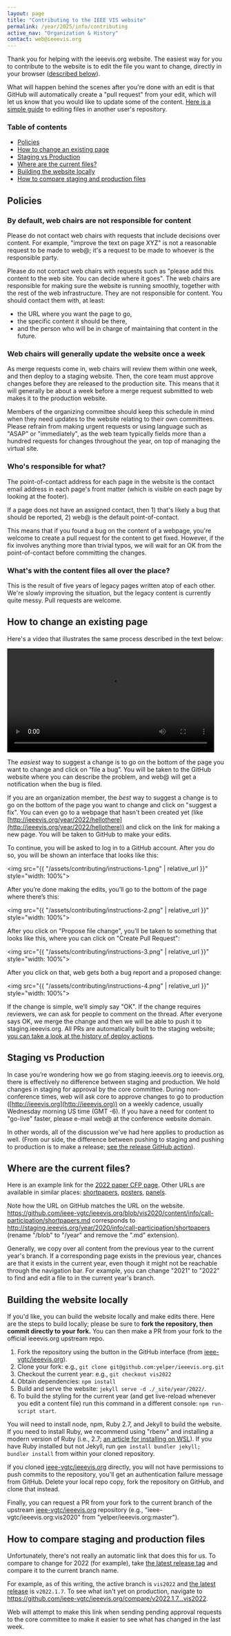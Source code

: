 ```yaml
---
layout: page
title: "Contributing to the IEEE VIS website"
permalink: /year/2025/info/contributing
active_nav: "Organization & History"
contact: web@ieeevis.org
---
```


Thank you for helping with the ieeevis.org website. The easiest way for you to contribute to the website is to edit the file you want to change, directly in your browser ([described below](#how-to-change-an-existing-page)).

What will happen behind the scenes after you're done with an edit is that GitHub will automatically create a "pull request" from your edit, which will let us know that you would like to update some of the content. [Here is a simple guide](https://help.github.com/articles/editing-files-in-another-user-s-repository/) to editing files in another user's repository.

### Table of contents

* [Policies](#policies)
* [How to change an existing page](#how-to-change-an-existing-page)
* [Staging vs Production](#staging-vs-production)
* [Where are the current files?](#where-are-the-current-files)
* [Building the website locally](#building-the-website-locally)
* [How to compare staging and production files](#how-to-compare-staging-and-production-files)

## Policies

### By default, web chairs are not responsible for content

Please do not contact web chairs with requests that include decisions over content. For example, "improve the text on page XYZ" is not a reasonable request to be made to web@; it's a request to be made to whoever is the responsible party.

Please do not contact web chairs with requests such as "please add this content to the web site. You can decide where it goes". The web chairs are responsible for making sure the website is running smoothly, together with the rest of the web infrastructure. They are not responsible for content. You should contact them with, at least:

- the URL where you want the page to go,
- the specific content it should be there,
- and the person who will be in charge of maintaining that content in the future.

### Web chairs will generally update the website once a week

As merge requests come in, web chairs will review them within one week, and then deploy to a staging website.  Then, the core team must approve changes before they are released to the production site.  This means that it will generally be about a week before a merge request submitted to web makes it to the production website.  

Members of the organizing committee should keep this schedule in mind when they need updates to the website relating to their own committees.  Please refrain from making urgent requests or using language such as "ASAP" or "immediately", as the web team typically fields more than a hundred requests for changes throughout the year, on top of managing the virtual site.

### Who's responsible for what?

The point-of-contact address for each page in the website is the contact
email address in each page's front matter (which is visible on each page by
looking at the footer).

If a page does not have an assigned contact, then 1) that's likely a
bug that should be reported, 2) web@ is the default
point-of-contact.

This means that if you found a bug on the content of a webpage, you're
welcome to create a pull request for the content to get
fixed. However, if the fix involves anything more than trivial typos,
we will wait for an OK from the point-of-contact before committing the
changes.

### What's with the content files all over the place?

This is the result of five years of legacy pages written atop of each other. We're slowly improving the situation, but the legacy content is currently quite messy. Pull requests are welcome.

## How to change an existing page

Here's a video that illustrates the same process described in the text below:

<video width="480" controls>
<source
  src="{{ "/assets/contributing/pull-request-tutorial-web.mp4" | relative_url }}"
  type="video/mp4">
</video>

The *easiest* way to suggest a change is to go on the bottom of the page you want to change and click on “file a bug”. You will be taken to the GitHub website where you can describe the problem, and web@ will get a notification when the bug is filed.

If you are an organization member, the *best* way to suggest a change is to go on the bottom of the page you want to change and click on "suggest a fix".  You can even go to a webpage that hasn't been created yet (like [http://ieeevis.org/year/2022/hellothere](http://ieeevis.org/year/2022/hellothere)) and click on the link for making a new page. You will be taken to GitHub to make your edits.

To continue, you will be asked to log in to a GitHub account. After you do so, you will be shown an interface that looks like this:

<img src="{{ "/assets/contributing/instructions-1.png" | relative_url }}" style="width: 100%">

After you’re done making the edits, you’ll go to the bottom of the page where there’s this:

<img src="{{ "/assets/contributing/instructions-2.png" | relative_url }}" style="width: 100%">

After you click on "Propose file change", you’ll be taken to something that looks like this, where you can click on "Create Pull Request":

<img src="{{ "/assets/contributing/instructions-3.png" | relative_url }}" style="width: 100%">

After you click on that, web gets both a bug report and a proposed change:

<img src="{{ "/assets/contributing/instructions-4.png" | relative_url }}" style="width: 100%">

If the change is simple, we’ll simply say "OK". If the change requires reviewers, we can ask for people to comment on the thread. After everyone says OK, we merge the change and then we will be able to push it to staging.ieeevis.org.  All PRs are automatically built to the staging website; [you can take a look at the history of deploy actions](https://github.com/ieee-vgtc/ieeevis.org/actions).

## Staging vs Production

In case you’re wondering how we go from staging.ieeevis.org to ieeevis.org, there is effectively no difference between staging and production.  We hold changes in staging for approval by the core committee.  During non-conference times, web will ask core to approve changes to go to production ([http://ieeevis.org](http://ieeevis.org)) on a weekly cadence, usually Wednesday morning US time (GMT -6).  If you have a need for content to "go-live" faster, please e-mail web@ at the conference website domain.

In other words, all of the discussion we've had here applies to production as well.
(From our side, the difference between pushing to staging and pushing to production is to make a release; [see the release GitHub action](https://github.com/ieee-vgtc/ieeevis.org/actions?query=workflow%3A%22deploy+production+on+release%22)).

## Where are the current files?

Here is an example link for the [2022 paper CFP page](https://github.com/ieee-vgtc/ieeevis.org/blob/vis2022/content/info/call-participation/call-for-participation.md).
Other URLs are available in similar places: [shortpapers](https://github.com/ieee-vgtc/ieeevis.org/blob/vis2022/content/info/call-participation/shortpapers.md), [posters](https://github.com/ieee-vgtc/ieeevis.org/blob/vis2022/content/info/call-participation/posters.md), [panels](https://github.com/ieee-vgtc/ieeevis.org/blob/vis2022/content/info/call-participation/panels.md).

Note how the URL on GitHub matches the URL on the website. <https://github.com/ieee-vgtc/ieeevis.org/blob/vis2020/content/info/call-participation/shortpapers.md> corresponds to <http://staging.ieeevis.org/year/2020/info/call-participation/shortpapers> (rename "/blob" to "/year" and remove the ".md" extension).

Generally, we copy over all content from the previous year to the current year's branch.  If a corresponding page exists in the previous year, chances are that it exists in the current year, even though it might not be reachable through the navigation bar.  For example, you can change "2021" to "2022" to find and edit a file to in the current year's branch.

## Building the website locally

If you'd like, you can build the website locally and make edits there.  Here are the steps to build locally; please be sure to **fork the repository, then commit directly to your fork.**  You can then make a PR from your fork to the official ieeevis.org upstream repo.

1. Fork the repository using the button in the GitHub interface (from [ieee-vgtc/ieeevis.org](https://github.com/ieee-vgtc/ieeevis.org)).
2. Clone your fork: e.g., `git clone git@github.com:yelper/ieeevis.org.git`
3. Checkout the current year: e.g., `git checkout vis2022`
4. Obtain dependencies: `npm install`
5. Build and serve the website: `jekyll serve -d ./_site/year/2022/`.
6. To build the styling for the current year (and get live-reload whenever you edit a content file) run this command in a different console: `npm run-script start`.

You will need to install node, npm, Ruby 2.7, and Jekyll to build the website. If you need to install Ruby, we recommend using "rbenv" and installing a modern version of Ruby (i.e., 2.7; [an article for installing on WSL](https://gorails.com/setup/windows/10)).  If you have Ruby installed but not Jekyll, run `gem install bundler jekyll; bundler install` from within your cloned repository.

If you cloned [ieee-vgtc/ieeevis.org](https://github.com/ieee-vgtc/ieeevis.org) directly, you will not have permissions to push commits to the repository, you'll get an authentication failure message from GitHub.  Delete your local repo copy, fork the repository on GitHub, and clone that instead.

Finally, you can request a PR from your fork to the current branch of the upstream [ieee-vgtc/ieeevis.org](https://github.com/ieee-vgtc/ieeevis.org) repository (e.g., "ieee-vgtc/ieeevis.org:vis2020" from "yelper/ieeevis.org:master").

## How to compare staging and production files

Unfortunately, there's not really an automatic link that does this for us.  To compare to change for 2022 (for example), take [the latest release tag](https://github.com/ieee-vgtc/ieeevis.org/releases) and compare it to the current branch name.

For example, as of this writing, the active branch is `vis2022` and [the latest release](https://github.com/ieee-vgtc/ieeevis.org/releases) is `v2022.1.7`.  To see what isn't yet on production, navigate to <https://github.com/ieee-vgtc/ieeevis.org/compare/v2022.1.7...vis2022>.

Web will attempt to make this link when sending pending approval requests to the core committee to make it easier to see what has changed in the last week.
